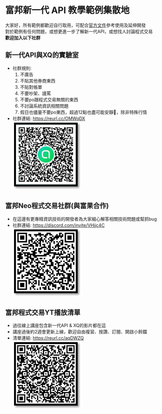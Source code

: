 # 富邦新一代 API 教學範例集散地
大家好，所有範例都歡迎自行取用，可配合[官方文件](https://www.fbs.com.tw/TradeAPI/docs/trading/introduction)參考使用及延伸開發<br>
對於範例有任何問題，或想更進一步了解新一代API，或想找人討論程式交易<br>
**歡迎加入以下社群**
## 新一代API與XQ的實驗室
* 社群規則:
  1. 不廣告
  2. 不貼其他券商東西
  3. 不貼對帳單
  4. 不要吵架、謾罵
  5. 不要po跟程式交易無關的東西
  6. 不討論系統資訊相關問題
  7. 假日也儘量不要po東西，超過12點也盡可能安靜🤫，除非特殊行情<br>
* 社群連結: https://reurl.cc/OMWqDX<br>
  ![image](https://github.com/Tradepm/-API/blob/main/line_qrcode.png)

## 富邦Neo程式交易社群(與富果合作)
* 在這邊有更專精資訊技術的開發者為大家細心解答相關技術問題或幫抓bug
* 社群連結: https://discord.com/invite/VHjjc4C<br>
  ![image](https://github.com/Tradepm/-API/blob/main/discord_qrcode.png)

## 富邦程式交易YT播放清單
* 過往線上講座包含新一代API & XQ的影片都在這
* 講座過後約2週會更新上線，歡迎自由複習、按讚、訂閱、開啟小鈴鐺
* 清單連結: https://reurl.cc/aqDWZQ<br>
  ![image](https://github.com/Tradepm/-API/blob/main/yt_list_qrcode.png)


